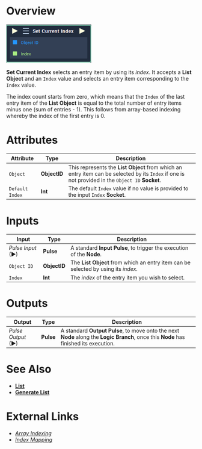# Overview

![The Set Current Index Node.](../../../.gitbook/assets/toolbox/incari/list/set-current-index.PNG)

**Set Current Index** selects an entry item by using its *index*. It accepts a **List** **Object** and an `Index` value and selects an entry item corresponding to the `Index` value. 

The index count starts from zero, which means that the `Index` of the last entry item of the **List** **Object** is equal to the total number of entry items minus one (sum of entries - 1). This follows from array-based indexing whereby the index of the first entry is 0.

# Attributes

|Attribute|Type|Description|
|---|---|---|
|`Object`|**ObjectID**|This represents the **List** **Object** from which an entry item can be selected by its `Index` if one is not provided in the `Object ID` **Socket**.|
|`Default Index`|**Int**|The default `Index` value if no value is provided to the input `Index` **Socket**. |

# Inputs

|Input|Type|Description|
|---|---|---|
|*Pulse Input* (►)|**Pulse**|A standard **Input Pulse**, to trigger the execution of the **Node**.|
|`Object ID`|**ObjectID**|The **List** **Object** from which an entry item can be selected by using its *index*.|
|`Index`|**Int**|The *index* of the entry item you wish to select. |

# Outputs

|Output|Type|Description|
|---|---|---|
|*Pulse Output* (►)|**Pulse**|A standard **Output Pulse**, to move onto the next **Node** along the **Logic Branch**, once this **Node** has finished its execution.|

# See Also
- [**List**](objects/scene-objects/list.md)
- [**Generate List**](generate-list.md)
 
# External Links
- [*Array Indexing*](https://en.wikipedia.org/wiki/Array_data_structure)
- [*Index Mapping*](https://en.wikipedia.org/wiki/Index_mapping)
